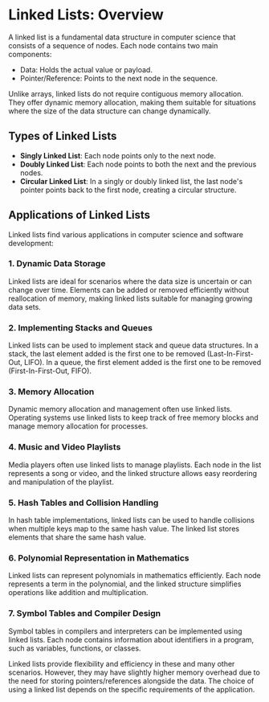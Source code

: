 # Linked Lists: Overview

A linked list is a fundamental data structure in computer science that consists of a sequence of nodes. Each node contains two main components:

- Data: Holds the actual value or payload.
- Pointer/Reference: Points to the next node in the sequence.

Unlike arrays, linked lists do not require contiguous memory allocation. They offer dynamic memory allocation, making them suitable for situations where the size of the data structure can change dynamically.

## Types of Linked Lists

- **Singly Linked List**: Each node points only to the next node.
- **Doubly Linked List**: Each node points to both the next and the previous nodes.
- **Circular Linked List**: In a singly or doubly linked list, the last node's pointer points back to the first node, creating a circular structure.

## Applications of Linked Lists

Linked lists find various applications in computer science and software development:

### 1. Dynamic Data Storage

Linked lists are ideal for scenarios where the data size is uncertain or can change over time. Elements can be added or removed efficiently without reallocation of memory, making linked lists suitable for managing growing data sets.

### 2. Implementing Stacks and Queues

Linked lists can be used to implement stack and queue data structures. In a stack, the last element added is the first one to be removed (Last-In-First-Out, LIFO). In a queue, the first element added is the first one to be removed (First-In-First-Out, FIFO).

### 3. Memory Allocation

Dynamic memory allocation and management often use linked lists. Operating systems use linked lists to keep track of free memory blocks and manage memory allocation for processes.

### 4. Music and Video Playlists

Media players often use linked lists to manage playlists. Each node in the list represents a song or video, and the linked structure allows easy reordering and manipulation of the playlist.

### 5. Hash Tables and Collision Handling

In hash table implementations, linked lists can be used to handle collisions when multiple keys map to the same hash value. The linked list stores elements that share the same hash value.

### 6. Polynomial Representation in Mathematics

Linked lists can represent polynomials in mathematics efficiently. Each node represents a term in the polynomial, and the linked structure simplifies operations like addition and multiplication.

### 7. Symbol Tables and Compiler Design

Symbol tables in compilers and interpreters can be implemented using linked lists. Each node contains information about identifiers in a program, such as variables, functions, or classes.

Linked lists provide flexibility and efficiency in these and many other scenarios. However, they may have slightly higher memory overhead due to the need for storing pointers/references alongside the data. The choice of using a linked list depends on the specific requirements of the application.
